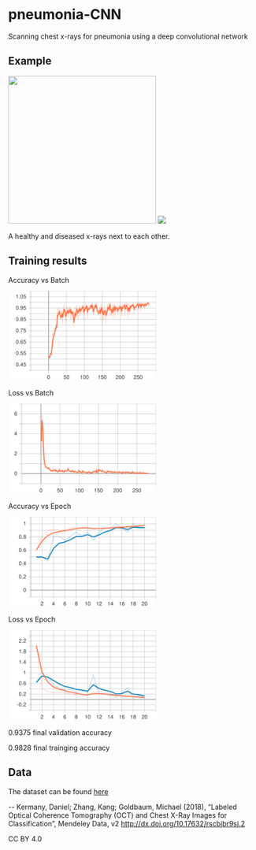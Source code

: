 # pneumonia-CNN
Scanning chest x-rays for pneumonia using a deep convolutional network


## Example
<img src="images/HEALTHY" width="300px" height="300px" />
<img src="images/SICK" width="300px" heaight="300px" />

A healthy and diseased x-rays next to each other.


## Training results
Accuracy vs Batch

<img src="images/batch_acc.svg" width="300px" />


Loss vs Batch

<img src="images/batch_loss.svg" width="300px" />


Accuracy vs Epoch

<img src="images/epoch_acc.svg" width="300px" />


Loss vs Epoch

<img src="images/epoch_loss.svg" width="300px" />

0.9375 final validation accuracy

0.9828 final trainging accuracy


## Data
The dataset can be found [here](https://data.mendeley.com/datasets/rscbjbr9sj/2)

-- Kermany, Daniel; Zhang, Kang; Goldbaum, Michael (2018), “Labeled Optical Coherence Tomography (OCT) and Chest X-Ray Images for Classification”, Mendeley Data, v2
http://dx.doi.org/10.17632/rscbjbr9sj.2

CC BY 4.0